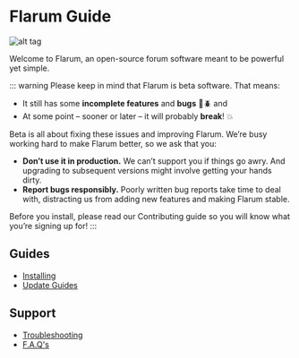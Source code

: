 # Flarum Guide

![alt tag](http://flarum.org/img/logo.png)

Welcome to Flarum, an open-source forum software meant to be powerful yet simple.

::: warning
Please keep in mind that Flarum is beta software. That means:

- It still has some **incomplete features** and **bugs** :bug::beetle: and
- At some point – sooner or later – it will probably **break**! :boom:

Beta is all about fixing these issues and improving Flarum. We’re busy working hard to make Flarum better, so we ask that you:

- **Don’t use it in production.** We can’t support you if things go awry. And upgrading to subsequent versions might involve getting your hands dirty.
- **Report bugs responsibly.** Poorly written bug reports take time to deal with, distracting us from adding new features and making Flarum stable.

Before you install, please read our Contributing guide so you will know what you’re signing up for!
:::

## Guides

- [Installing](installation)
- [Update Guides](versions)

## Support

- [Troubleshooting](troubleshooting.md)
- [F.A.Q's](faq.md)
